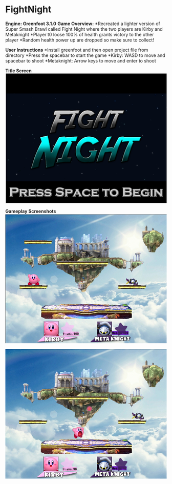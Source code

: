 # FightNight

**Engine: Greenfoot 3.1.0**
**Game Overview:**
  *Recreated a lighter version of Super Smash Brawl called Fight Night where the two players are Kirby and Metaknight
  *Player t0 loose 100% of health grants victory to the other player
  *Random health power up are dropped so make sure to collect!

**User Instructions**
  *Install greenfoot and then open project file from directory
  *Press the spacebar to start the game
  *Kirby: WASD to move and spacebar to shoot
  *Metaknight: Arrow keys to move and enter to shoot

**Title Screen**
![alt text](https://github.com/aymanshaikh/FightNight/blob/master/doc/images/Title.png)

**Gameplay Screenshots**
![alt text](https://github.com/aymanshaikh/FightNight/blob/master/doc/images/Gameplay00.png)

![alt text](https://github.com/aymanshaikh/FightNight/blob/master/doc/images/Gameplay02.png)

